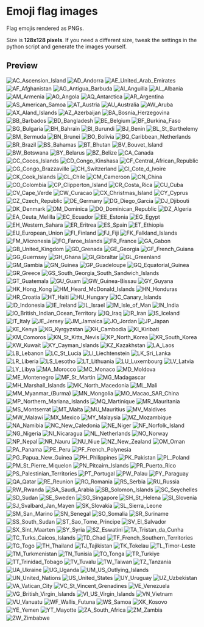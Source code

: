 # Emoji flag images

Flag emojis rendered as PNGs.

Size is **128x128 pixels**. If you need a different size, tweak the settings in the python script and generate the
images yourself.


## Preview

<div style="display: flex; flex-wrap: wrap; gap: 4px;">
	<img src="images/AC_Ascension_Island.png" alt="AC_Ascension_Island">
	<img src="images/AD_Andorra.png" alt="AD_Andorra">
	<img src="images/AE_United_Arab_Emirates.png" alt="AE_United_Arab_Emirates">
	<img src="images/AF_Afghanistan.png" alt="AF_Afghanistan">
	<img src="images/AG_Antigua_Barbuda.png" alt="AG_Antigua_Barbuda">
	<img src="images/AI_Anguilla.png" alt="AI_Anguilla">
	<img src="images/AL_Albania.png" alt="AL_Albania">
	<img src="images/AM_Armenia.png" alt="AM_Armenia">
	<img src="images/AO_Angola.png" alt="AO_Angola">
	<img src="images/AQ_Antarctica.png" alt="AQ_Antarctica">
	<img src="images/AR_Argentina.png" alt="AR_Argentina">
	<img src="images/AS_American_Samoa.png" alt="AS_American_Samoa">
	<img src="images/AT_Austria.png" alt="AT_Austria">
	<img src="images/AU_Australia.png" alt="AU_Australia">
	<img src="images/AW_Aruba.png" alt="AW_Aruba">
	<img src="images/AX_Aland_Islands.png" alt="AX_Aland_Islands">
	<img src="images/AZ_Azerbaijan.png" alt="AZ_Azerbaijan">
	<img src="images/BA_Bosnia_Herzegovina.png" alt="BA_Bosnia_Herzegovina">
	<img src="images/BB_Barbados.png" alt="BB_Barbados">
	<img src="images/BD_Bangladesh.png" alt="BD_Bangladesh">
	<img src="images/BE_Belgium.png" alt="BE_Belgium">
	<img src="images/BF_Burkina_Faso.png" alt="BF_Burkina_Faso">
	<img src="images/BG_Bulgaria.png" alt="BG_Bulgaria">
	<img src="images/BH_Bahrain.png" alt="BH_Bahrain">
	<img src="images/BI_Burundi.png" alt="BI_Burundi">
	<img src="images/BJ_Benin.png" alt="BJ_Benin">
	<img src="images/BL_St_Barthelemy.png" alt="BL_St_Barthelemy">
	<img src="images/BM_Bermuda.png" alt="BM_Bermuda">
	<img src="images/BN_Brunei.png" alt="BN_Brunei">
	<img src="images/BO_Bolivia.png" alt="BO_Bolivia">
	<img src="images/BQ_Caribbean_Netherlands.png" alt="BQ_Caribbean_Netherlands">
	<img src="images/BR_Brazil.png" alt="BR_Brazil">
	<img src="images/BS_Bahamas.png" alt="BS_Bahamas">
	<img src="images/BT_Bhutan.png" alt="BT_Bhutan">
	<img src="images/BV_Bouvet_Island.png" alt="BV_Bouvet_Island">
	<img src="images/BW_Botswana.png" alt="BW_Botswana">
	<img src="images/BY_Belarus.png" alt="BY_Belarus">
	<img src="images/BZ_Belize.png" alt="BZ_Belize">
	<img src="images/CA_Canada.png" alt="CA_Canada">
	<img src="images/CC_Cocos_Islands.png" alt="CC_Cocos_Islands">
	<img src="images/CD_Congo_Kinshasa.png" alt="CD_Congo_Kinshasa">
	<img src="images/CF_Central_African_Republic.png" alt="CF_Central_African_Republic">
	<img src="images/CG_Congo_Brazzaville.png" alt="CG_Congo_Brazzaville">
	<img src="images/CH_Switzerland.png" alt="CH_Switzerland">
	<img src="images/CI_Cote_d_Ivoire.png" alt="CI_Cote_d_Ivoire">
	<img src="images/CK_Cook_Islands.png" alt="CK_Cook_Islands">
	<img src="images/CL_Chile.png" alt="CL_Chile">
	<img src="images/CM_Cameroon.png" alt="CM_Cameroon">
	<img src="images/CN_China.png" alt="CN_China">
	<img src="images/CO_Colombia.png" alt="CO_Colombia">
	<img src="images/CP_Clipperton_Island.png" alt="CP_Clipperton_Island">
	<img src="images/CR_Costa_Rica.png" alt="CR_Costa_Rica">
	<img src="images/CU_Cuba.png" alt="CU_Cuba">
	<img src="images/CV_Cape_Verde.png" alt="CV_Cape_Verde">
	<img src="images/CW_Curacao.png" alt="CW_Curacao">
	<img src="images/CX_Christmas_Island.png" alt="CX_Christmas_Island">
	<img src="images/CY_Cyprus.png" alt="CY_Cyprus">
	<img src="images/CZ_Czech_Republic.png" alt="CZ_Czech_Republic">
	<img src="images/DE_Germany.png" alt="DE_Germany">
	<img src="images/DG_Diego_Garcia.png" alt="DG_Diego_Garcia">
	<img src="images/DJ_Djibouti.png" alt="DJ_Djibouti">
	<img src="images/DK_Denmark.png" alt="DK_Denmark">
	<img src="images/DM_Dominica.png" alt="DM_Dominica">
	<img src="images/DO_Dominican_Republic.png" alt="DO_Dominican_Republic">
	<img src="images/DZ_Algeria.png" alt="DZ_Algeria">
	<img src="images/EA_Ceuta_Melilla.png" alt="EA_Ceuta_Melilla">
	<img src="images/EC_Ecuador.png" alt="EC_Ecuador">
	<img src="images/EE_Estonia.png" alt="EE_Estonia">
	<img src="images/EG_Egypt.png" alt="EG_Egypt">
	<img src="images/EH_Western_Sahara.png" alt="EH_Western_Sahara">
	<img src="images/ER_Eritrea.png" alt="ER_Eritrea">
	<img src="images/ES_Spain.png" alt="ES_Spain">
	<img src="images/ET_Ethiopia.png" alt="ET_Ethiopia">
	<img src="images/EU_European_Union.png" alt="EU_European_Union">
	<img src="images/FI_Finland.png" alt="FI_Finland">
	<img src="images/FJ_Fiji.png" alt="FJ_Fiji">
	<img src="images/FK_Falkland_Islands.png" alt="FK_Falkland_Islands">
	<img src="images/FM_Micronesia.png" alt="FM_Micronesia">
	<img src="images/FO_Faroe_Islands.png" alt="FO_Faroe_Islands">
	<img src="images/FR_France.png" alt="FR_France">
	<img src="images/GA_Gabon.png" alt="GA_Gabon">
	<img src="images/GB_United_Kingdom.png" alt="GB_United_Kingdom">
	<img src="images/GD_Grenada.png" alt="GD_Grenada">
	<img src="images/GE_Georgia.png" alt="GE_Georgia">
	<img src="images/GF_French_Guiana.png" alt="GF_French_Guiana">
	<img src="images/GG_Guernsey.png" alt="GG_Guernsey">
	<img src="images/GH_Ghana.png" alt="GH_Ghana">
	<img src="images/GI_Gibraltar.png" alt="GI_Gibraltar">
	<img src="images/GL_Greenland.png" alt="GL_Greenland">
	<img src="images/GM_Gambia.png" alt="GM_Gambia">
	<img src="images/GN_Guinea.png" alt="GN_Guinea">
	<img src="images/GP_Guadeloupe.png" alt="GP_Guadeloupe">
	<img src="images/GQ_Equatorial_Guinea.png" alt="GQ_Equatorial_Guinea">
	<img src="images/GR_Greece.png" alt="GR_Greece">
	<img src="images/GS_South_Georgia_South_Sandwich_Islands.png" alt="GS_South_Georgia_South_Sandwich_Islands">
	<img src="images/GT_Guatemala.png" alt="GT_Guatemala">
	<img src="images/GU_Guam.png" alt="GU_Guam">
	<img src="images/GW_Guinea-Bissau.png" alt="GW_Guinea-Bissau">
	<img src="images/GY_Guyana.png" alt="GY_Guyana">
	<img src="images/HK_Hong_Kong.png" alt="HK_Hong_Kong">
	<img src="images/HM_Heard_McDonald_Islands.png" alt="HM_Heard_McDonald_Islands">
	<img src="images/HN_Honduras.png" alt="HN_Honduras">
	<img src="images/HR_Croatia.png" alt="HR_Croatia">
	<img src="images/HT_Haiti.png" alt="HT_Haiti">
	<img src="images/HU_Hungary.png" alt="HU_Hungary">
	<img src="images/IC_Canary_Islands.png" alt="IC_Canary_Islands">
	<img src="images/ID_Indonesia.png" alt="ID_Indonesia">
	<img src="images/IE_Ireland.png" alt="IE_Ireland">
	<img src="images/IL_Israel.png" alt="IL_Israel">
	<img src="images/IM_Isle_of_Man.png" alt="IM_Isle_of_Man">
	<img src="images/IN_India.png" alt="IN_India">
	<img src="images/IO_British_Indian_Ocean_Territory.png" alt="IO_British_Indian_Ocean_Territory">
	<img src="images/IQ_Iraq.png" alt="IQ_Iraq">
	<img src="images/IR_Iran.png" alt="IR_Iran">
	<img src="images/IS_Iceland.png" alt="IS_Iceland">
	<img src="images/IT_Italy.png" alt="IT_Italy">
	<img src="images/JE_Jersey.png" alt="JE_Jersey">
	<img src="images/JM_Jamaica.png" alt="JM_Jamaica">
	<img src="images/JO_Jordan.png" alt="JO_Jordan">
	<img src="images/JP_Japan.png" alt="JP_Japan">
	<img src="images/KE_Kenya.png" alt="KE_Kenya">
	<img src="images/KG_Kyrgyzstan.png" alt="KG_Kyrgyzstan">
	<img src="images/KH_Cambodia.png" alt="KH_Cambodia">
	<img src="images/KI_Kiribati.png" alt="KI_Kiribati">
	<img src="images/KM_Comoros.png" alt="KM_Comoros">
	<img src="images/KN_St_Kitts_Nevis.png" alt="KN_St_Kitts_Nevis">
	<img src="images/KP_North_Korea.png" alt="KP_North_Korea">
	<img src="images/KR_South_Korea.png" alt="KR_South_Korea">
	<img src="images/KW_Kuwait.png" alt="KW_Kuwait">
	<img src="images/KY_Cayman_Islands.png" alt="KY_Cayman_Islands">
	<img src="images/KZ_Kazakhstan.png" alt="KZ_Kazakhstan">
	<img src="images/LA_Laos.png" alt="LA_Laos">
	<img src="images/LB_Lebanon.png" alt="LB_Lebanon">
	<img src="images/LC_St_Lucia.png" alt="LC_St_Lucia">
	<img src="images/LI_Liechtenstein.png" alt="LI_Liechtenstein">
	<img src="images/LK_Sri_Lanka.png" alt="LK_Sri_Lanka">
	<img src="images/LR_Liberia.png" alt="LR_Liberia">
	<img src="images/LS_Lesotho.png" alt="LS_Lesotho">
	<img src="images/LT_Lithuania.png" alt="LT_Lithuania">
	<img src="images/LU_Luxembourg.png" alt="LU_Luxembourg">
	<img src="images/LV_Latvia.png" alt="LV_Latvia">
	<img src="images/LY_Libya.png" alt="LY_Libya">
	<img src="images/MA_Morocco.png" alt="MA_Morocco">
	<img src="images/MC_Monaco.png" alt="MC_Monaco">
	<img src="images/MD_Moldova.png" alt="MD_Moldova">
	<img src="images/ME_Montenegro.png" alt="ME_Montenegro">
	<img src="images/MF_St_Martin.png" alt="MF_St_Martin">
	<img src="images/MG_Madagascar.png" alt="MG_Madagascar">
	<img src="images/MH_Marshall_Islands.png" alt="MH_Marshall_Islands">
	<img src="images/MK_North_Macedonia.png" alt="MK_North_Macedonia">
	<img src="images/ML_Mali.png" alt="ML_Mali">
	<img src="images/MM_Myanmar_(Burma).png" alt="MM_Myanmar_(Burma)">
	<img src="images/MN_Mongolia.png" alt="MN_Mongolia">
	<img src="images/MO_Macao_SAR_China.png" alt="MO_Macao_SAR_China">
	<img src="images/MP_Northern_Mariana_Islands.png" alt="MP_Northern_Mariana_Islands">
	<img src="images/MQ_Martinique.png" alt="MQ_Martinique">
	<img src="images/MR_Mauritania.png" alt="MR_Mauritania">
	<img src="images/MS_Montserrat.png" alt="MS_Montserrat">
	<img src="images/MT_Malta.png" alt="MT_Malta">
	<img src="images/MU_Mauritius.png" alt="MU_Mauritius">
	<img src="images/MV_Maldives.png" alt="MV_Maldives">
	<img src="images/MW_Malawi.png" alt="MW_Malawi">
	<img src="images/MX_Mexico.png" alt="MX_Mexico">
	<img src="images/MY_Malaysia.png" alt="MY_Malaysia">
	<img src="images/MZ_Mozambique.png" alt="MZ_Mozambique">
	<img src="images/NA_Namibia.png" alt="NA_Namibia">
	<img src="images/NC_New_Caledonia.png" alt="NC_New_Caledonia">
	<img src="images/NE_Niger.png" alt="NE_Niger">
	<img src="images/NF_Norfolk_Island.png" alt="NF_Norfolk_Island">
	<img src="images/NG_Nigeria.png" alt="NG_Nigeria">
	<img src="images/NI_Nicaragua.png" alt="NI_Nicaragua">
	<img src="images/NL_Netherlands.png" alt="NL_Netherlands">
	<img src="images/NO_Norway.png" alt="NO_Norway">
	<img src="images/NP_Nepal.png" alt="NP_Nepal">
	<img src="images/NR_Nauru.png" alt="NR_Nauru">
	<img src="images/NU_Niue.png" alt="NU_Niue">
	<img src="images/NZ_New_Zealand.png" alt="NZ_New_Zealand">
	<img src="images/OM_Oman.png" alt="OM_Oman">
	<img src="images/PA_Panama.png" alt="PA_Panama">
	<img src="images/PE_Peru.png" alt="PE_Peru">
	<img src="images/PF_French_Polynesia.png" alt="PF_French_Polynesia">
	<img src="images/PG_Papua_New_Guinea.png" alt="PG_Papua_New_Guinea">
	<img src="images/PH_Philippines.png" alt="PH_Philippines">
	<img src="images/PK_Pakistan.png" alt="PK_Pakistan">
	<img src="images/PL_Poland.png" alt="PL_Poland">
	<img src="images/PM_St_Pierre_Miquelon.png" alt="PM_St_Pierre_Miquelon">
	<img src="images/PN_Pitcairn_Islands.png" alt="PN_Pitcairn_Islands">
	<img src="images/PR_Puerto_Rico.png" alt="PR_Puerto_Rico">
	<img src="images/PS_Palestinian_Territories.png" alt="PS_Palestinian_Territories">
	<img src="images/PT_Portugal.png" alt="PT_Portugal">
	<img src="images/PW_Palau.png" alt="PW_Palau">
	<img src="images/PY_Paraguay.png" alt="PY_Paraguay">
	<img src="images/QA_Qatar.png" alt="QA_Qatar">
	<img src="images/RE_Reunion.png" alt="RE_Reunion">
	<img src="images/RO_Romania.png" alt="RO_Romania">
	<img src="images/RS_Serbia.png" alt="RS_Serbia">
	<img src="images/RU_Russia.png" alt="RU_Russia">
	<img src="images/RW_Rwanda.png" alt="RW_Rwanda">
	<img src="images/SA_Saudi_Arabia.png" alt="SA_Saudi_Arabia">
	<img src="images/SB_Solomon_Islands.png" alt="SB_Solomon_Islands">
	<img src="images/SC_Seychelles.png" alt="SC_Seychelles">
	<img src="images/SD_Sudan.png" alt="SD_Sudan">
	<img src="images/SE_Sweden.png" alt="SE_Sweden">
	<img src="images/SG_Singapore.png" alt="SG_Singapore">
	<img src="images/SH_St_Helena.png" alt="SH_St_Helena">
	<img src="images/SI_Slovenia.png" alt="SI_Slovenia">
	<img src="images/SJ_Svalbard_Jan_Mayen.png" alt="SJ_Svalbard_Jan_Mayen">
	<img src="images/SK_Slovakia.png" alt="SK_Slovakia">
	<img src="images/SL_Sierra_Leone.png" alt="SL_Sierra_Leone">
	<img src="images/SM_San_Marino.png" alt="SM_San_Marino">
	<img src="images/SN_Senegal.png" alt="SN_Senegal">
	<img src="images/SO_Somalia.png" alt="SO_Somalia">
	<img src="images/SR_Suriname.png" alt="SR_Suriname">
	<img src="images/SS_South_Sudan.png" alt="SS_South_Sudan">
	<img src="images/ST_Sao_Tome_Principe.png" alt="ST_Sao_Tome_Principe">
	<img src="images/SV_El_Salvador.png" alt="SV_El_Salvador">
	<img src="images/SX_Sint_Maarten.png" alt="SX_Sint_Maarten">
	<img src="images/SY_Syria.png" alt="SY_Syria">
	<img src="images/SZ_Eswatini.png" alt="SZ_Eswatini">
	<img src="images/TA_Tristan_da_Cunha.png" alt="TA_Tristan_da_Cunha">
	<img src="images/TC_Turks_Caicos_Islands.png" alt="TC_Turks_Caicos_Islands">
	<img src="images/TD_Chad.png" alt="TD_Chad">
	<img src="images/TF_French_Southern_Territories.png" alt="TF_French_Southern_Territories">
	<img src="images/TG_Togo.png" alt="TG_Togo">
	<img src="images/TH_Thailand.png" alt="TH_Thailand">
	<img src="images/TJ_Tajikistan.png" alt="TJ_Tajikistan">
	<img src="images/TK_Tokelau.png" alt="TK_Tokelau">
	<img src="images/TL_Timor-Leste.png" alt="TL_Timor-Leste">
	<img src="images/TM_Turkmenistan.png" alt="TM_Turkmenistan">
	<img src="images/TN_Tunisia.png" alt="TN_Tunisia">
	<img src="images/TO_Tonga.png" alt="TO_Tonga">
	<img src="images/TR_Turkiye.png" alt="TR_Turkiye">
	<img src="images/TT_Trinidad_Tobago.png" alt="TT_Trinidad_Tobago">
	<img src="images/TV_Tuvalu.png" alt="TV_Tuvalu">
	<img src="images/TW_Taiwan.png" alt="TW_Taiwan">
	<img src="images/TZ_Tanzania.png" alt="TZ_Tanzania">
	<img src="images/UA_Ukraine.png" alt="UA_Ukraine">
	<img src="images/UG_Uganda.png" alt="UG_Uganda">
	<img src="images/UM_US_Outlying_Islands.png" alt="UM_US_Outlying_Islands">
	<img src="images/UN_United_Nations.png" alt="UN_United_Nations">
	<img src="images/US_United_States.png" alt="US_United_States">
	<img src="images/UY_Uruguay.png" alt="UY_Uruguay">
	<img src="images/UZ_Uzbekistan.png" alt="UZ_Uzbekistan">
	<img src="images/VA_Vatican_City.png" alt="VA_Vatican_City">
	<img src="images/VC_St_Vincent_Grenadines.png" alt="VC_St_Vincent_Grenadines">
	<img src="images/VE_Venezuela.png" alt="VE_Venezuela">
	<img src="images/VG_British_Virgin_Islands.png" alt="VG_British_Virgin_Islands">
	<img src="images/VI_US_Virgin_Islands.png" alt="VI_US_Virgin_Islands">
	<img src="images/VN_Vietnam.png" alt="VN_Vietnam">
	<img src="images/VU_Vanuatu.png" alt="VU_Vanuatu">
	<img src="images/WF_Wallis_Futuna.png" alt="WF_Wallis_Futuna">
	<img src="images/WS_Samoa.png" alt="WS_Samoa">
	<img src="images/XK_Kosovo.png" alt="XK_Kosovo">
	<img src="images/YE_Yemen.png" alt="YE_Yemen">
	<img src="images/YT_Mayotte.png" alt="YT_Mayotte">
	<img src="images/ZA_South_Africa.png" alt="ZA_South_Africa">
	<img src="images/ZM_Zambia.png" alt="ZM_Zambia">
	<img src="images/ZW_Zimbabwe.png" alt="ZW_Zimbabwe">
</div>